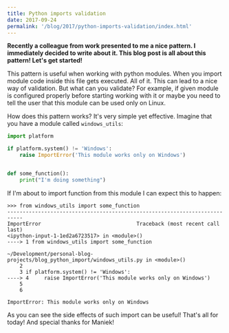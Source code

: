 ```yaml
---
title: Python imports validation
date: 2017-09-24
permalink: '/blog/2017/python-imports-validation/index.html'
---
```


**Recently a colleague from work presented to me a nice pattern. I
immediately decided to write about it. This blog post is all about this
pattern! Let's get started!**

This pattern is useful when working with python modules. When you import
module code inside this file gets executed. All of it. This can lead to
a nice way of validation. But what can you validate? For example, if
given module is configured properly before starting working with it or
maybe you need to tell the user that this module can be used only on
Linux.

How does this pattern works? It's very simple yet effective. Imagine
that you have a module called `windows_utils`:

```python
import platform

if platform.system() != 'Windows':
    raise ImportError('This module works only on Windows')


def some_function():
    print("I'm doing something")
```

If I'm about to import function from this module I can expect this to
happen:

```shell
>>> from windows_utils import some_function
---------------------------------------------------------------------------
ImportError                               Traceback (most recent call last)
<ipython-input-1-1ed2a6723517> in <module>()
----> 1 from windows_utils import some_function

~/Development/personal-blog-projects/blog_python_import/windows_utils.py in <module>()
    2
    3 if platform.system() != 'Windows':
----> 4     raise ImportError('This module works only on Windows')
    5
    6

ImportError: This module works only on Windows
```

As you can see the side effects of such import can be useful! That's all
for today! And special thanks for Maniek!
